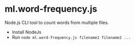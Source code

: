 # ml.word-frequency.js

Node.js CLI tool to count words from multiple files.

- Install NodeJs
- Run `node ml.word-frequency.js filename1 filename2 ...`
